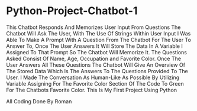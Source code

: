 # Python-Project-Chatbot-1

This Chatbot Responds And Memorizes User Input From Questions The Chatbot Will Ask The User, With The Use Of Strings Within User Input I Was Able To Make A Prompt With A Question From The Chatbot For The User To Answer To, Once The User Answers It Will Store The Data In A Variable I Assigned To That Prompt So The Chatbot Will Memorize It. The Questions Asked Consist Of Name, Age, Occupation and Favorite Color. Once The User Answers All These Questions The Chatbot Will Give An Overview Of The Stored Data Which Is The Answers To The Questions Provided To The User. I Made The Conversation As Human-Like As Possible By Utilizing Variable Assigning For The Favorite Color Section Of The Code To Green For The Chatbots Favorite Color. This Is My First Project Using Python

All Coding Done By Roman
